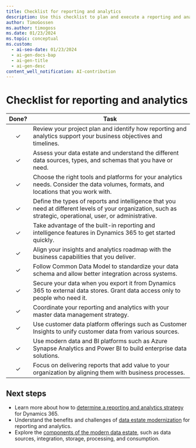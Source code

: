 ```yaml
---
title: Checklist for reporting and analytics
description: Use this checklist to plan and execute a reporting and analytics strategy for your Dynamics 365 project that aligns with your business goals, data sources, and user needs.
author: TimoGossen
ms.author: timogoss
ms.date: 01/23/2024
ms.topic: conceptual
ms.custom:
  - ai-seo-date: 01/23/2024
  - ai-gen-docs-bap
  - ai-gen-title
  - ai-gen-desc
content_well_notification: AI-contribution
---
```


# Checklist for reporting and analytics

| Done? | Task |
| :---: | --- |
| &check; | Review your project plan and identify how reporting and analytics support your business objectives and timelines. |
| &check; | Assess your data estate and understand the different data sources, types, and schemas that you have or need. |
| &check; | Choose the right tools and platforms for your analytics needs. Consider the data volumes, formats, and locations that you work with. |
| &check; | Define the types of reports and intelligence that you need at different levels of your organization, such as strategic, operational, user, or administrative. |
| &check; | Take advantage of the built-in reporting and intelligence features in Dynamics 365 to get started quickly. |
| &check; | Align your insights and analytics roadmap with the business capabilities that you deliver. |
| &check; | Follow Common Data Model to standardize your data schema and allow better integration across systems. |
| &check; | Secure your data when you export it from Dynamics 365 to external data stores. Grant data access only to people who need it. |
| &check; | Coordinate your reporting and analytics with your master data management strategy. |
| &check; | Use customer data platform offerings such as Customer Insights to unify customer data from various sources. |
| &check; | Use modern data and BI platforms such as Azure Synapse Analytics and Power BI to build enterprise data solutions. |
| &check; | Focus on delivering reports that add value to your organization by aligning them with business processes.|

## Next steps

- Learn more about how to [determine a reporting and analytics strategy](business-intelligence-reporting-analytics-overview.md) for Dynamics 365.
- Understand the benefits and challenges of [data estate modernization](business-intelligence-reporting-analytics-data-estate.md) for reporting and analytics.
- Explore the [components of the modern data estate](business-intelligence-reporting-analytics-data-estate-components.md), such as data sources, integration, storage, processing, and consumption.
